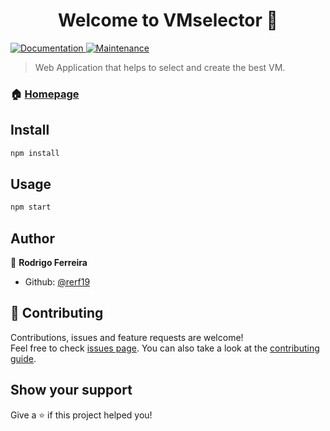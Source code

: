 <h1 align="center">Welcome to VMselector 👋</h1>
<p>
  <a href="https://github.com/rerf19/VMselector#readme" target="_blank">
    <img alt="Documentation" src="https://img.shields.io/badge/documentation-yes-brightgreen.svg" />
  </a>
  <a href="https://github.com/rerf19/VMselector/graphs/commit-activity" target="_blank">
    <img alt="Maintenance" src="https://img.shields.io/badge/Maintained%3F-yes-green.svg" />
  </a>
</p>

> Web Application that helps to select and create the best VM.

### 🏠 [Homepage](https://github.com/rerf19/VMselector)

## Install

```sh
npm install
```

## Usage

```sh
npm start
```

## Author

👤 **Rodrigo Ferreira**

* Github: [@rerf19](https://github.com/rerf19)

## 🤝 Contributing

Contributions, issues and feature requests are welcome!<br />Feel free to check [issues page](https://github.com/rerf19/VMselector/issues). You can also take a look at the [contributing guide](https://github.com/rerf19/VMselector/blob/master/CONTRIBUTING.md).

## Show your support

Give a ⭐️ if this project helped you!
